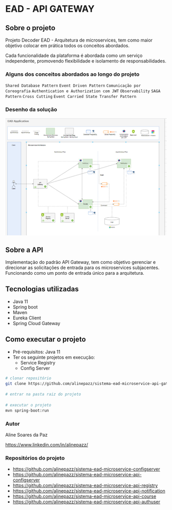 # EAD - API GATEWAY

## Sobre o projeto
Projeto Decoder EAD - Arquitetura de microservices, tem como maior
objetivo colocar em prática todos os conceitos abordados.

Cada funcionalidade da plataforma é abordada como um serviço independente, promovendo flexibilidade e isolamento de responsabilidades.

### Alguns dos conceitos abordados ao longo do projeto
`Shared Database Pattern`
`Event Driven Pattern`
`Comunicação por Coreografia`
`Authentication e Authorization com JWT`
`Observability`
`SAGA Pattern`
`Cross
Cutting`
`Event Carried State Transfer Pattern`

### Desenho da solução
![Desenho da solucao ead](imagens/projeto.png)

## Sobre a API
Implementação do padrão API Gateway, tem como objetivo gerenciar e direcionar as solicitações de entrada para os microservices subjacentes. 
Funcionando como um ponto de entrada único para a arquitetura.

## Tecnologias utilizadas
- Java 11
- Spring boot
- Maven
- Eureka Client
- Spring Cloud Gateway

## Como executar o projeto
- Pré-requisitos: Java 11
- Ter os seguinte projetos em execução:
    - Service Registry
    - Config Server

```bash
# clonar repositório
git clone https://github.com/alinepazz/sistema-ead-microservice-api-gateway.git

# entrar na pasta raiz do projeto

# executar o projeto
mvn spring-boot:run
```
### Autor
Aline Soares da Paz

https://www.linkedin.com/in/alinepazz/

### Repositórios do projeto

- https://github.com/alinepazz/sistema-ead-microservice-configserver
- https://github.com/alinepazz/sistema-ead-microservice-api-configserver
- https://github.com/alinepazz/sistema-ead-microservice-api-registry
- https://github.com/alinepazz/sistema-ead-microservice-api-notification
- https://github.com/alinepazz/sistema-ead-microservice-api-course
- https://github.com/alinepazz/sistema-ead-microservice-api-authuser